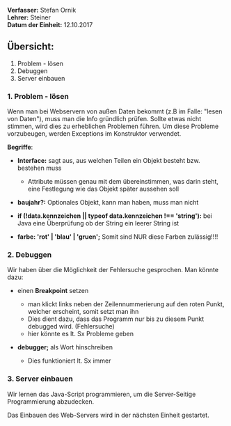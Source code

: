 **Verfasser:** Stefan Ornik   
**Lehrer:** Steiner   
**Datum der Einheit:** 12.10.2017
   
## Übersicht: 

1. Problem - lösen
2. Debuggen
3. Server einbauen

### 1. Problem - lösen

Wenn man bei Webservern von außen Daten bekommt (z.B im Falle: "lesen von Daten"), muss man die Info gründlich prüfen.
Sollte etwas nicht stimmen, wird dies zu erheblichen Problemen führen. 
Um diese Probleme vorzubeugen, werden Exceptions im Konstruktor verwendet.

**Begriffe**:

- **Interface:** sagt aus, aus welchen Teilen ein Objekt besteht bzw. bestehen muss
    - Attribute müssen genau mit dem übereinstimmen, was darin steht, eine Festlegung wie das Objekt später aussehen soll

- **baujahr?:** Optionales Objekt, kann man haben, muss man nicht 

- **if (!data.kennzeichen || typeof data.kennzeichen !== 'string'):** bei Java eine Überprüfung ob der String ein leerer String ist 

- **farbe: 'rot' | 'blau' | 'gruen';** Somit sind NUR diese Farben zulässig!!!!

### 2. Debuggen
Wir haben über die Möglichkeit der Fehlersuche gesprochen. Man könnte dazu:
- einen **Breakpoint** setzen
    - man klickt links neben der Zeilennummerierung auf den roten Punkt, welcher erscheint, somit setzt man ihn
    - Dies dient dazu, dass das Programm nur bis zu diesem Punkt debugged wird. (Fehlersuche)
    - hier könnte es lt. Sx Probleme geben 
    
- **debugger;** als Wort hinschreiben
    - Dies funktioniert lt. Sx immer

### 3. Server einbauen
Wir lernen das Java-Script programmieren, um die Server-Seitige Programmierung abzudecken.

Das Einbauen des Web-Servers wird in der nächsten Einheit gestartet.
